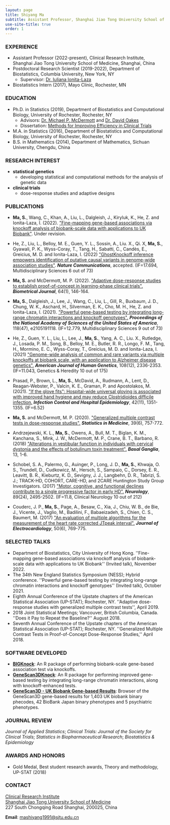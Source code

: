 ```yaml
---
layout: page
title: Shiyang Ma
subtitle: Assistant Professor, Shanghai Jiao Tong University School of Medicine
use-site-title: true
order: 1
---
```


### EXPERIENCE
* Assistant Professor (2022-present), Clinical Research Institute, Shanghai Jiao Tong University School of Medicine, Shanghai, China
* Postdoctoral Research Scientist (2019-2022), Department of Biostatistics, Columbia University, New York, NY
    - Supervisor: [Dr. Iuliana Ionita-Laza](http://www.columbia.edu/~ii2135/)  
* Biostatistics Intern (2017), Mayo Clinic, Rochester, MN  


### EDUCATION 
*  Ph.D. in Statistics (2019), Department of Biostatistics and Computational Biology, University of Rochester, Rochester, NY  
    - Advisors: [Dr. Michael P. McDermott](https://www.urmc.rochester.edu/biostat/people/faculty/mcdermott.aspx) and [Dr. David Oakes](https://www.urmc.rochester.edu/biostat/people/faculty/oakes.aspx)       
    - Dissertation: [Methods for Improving Efficiency in Clinical Trials](https://search.proquest.com/docview/2335218128?pq-origsite=gscholar&fromopenview=true)     
*  M.A. in Statistics (2016), Department of Biostatistics and Computational Biology, University of Rochester, Rochester, NY    
*  B.S. in Mathematics (2014), Department of Mathematics, Sichuan University, Chengdu, China


### RESEARCH  INTEREST
* **statistical genetics**
   - developing statistical and computational methods for the analysis of genetic data
* **clinical trials** 
   - dose-response studies and adaptive designs


### PUBLICATIONS
* **Ma, S.**, Wang, C., Khan, A., Liu, L., Dalgleish, J., Kiryluk, K., He, Z. and Ionita-Laza, I. (2022). ["Fine-mapping gene-based associations via knockoff analysis of biobank-scale data with applications to UK Biobank"](http://www.columbia.edu/~ii2135/ms_BIGKnock.pdf). Under revision.

* He, Z., Liu, L., Belloy, M. E., Guen, Y. L., Sossin, A., Liu. X., Qi. X, **Ma, S.**, Gyawali, P. K., Wyss-Coray, T., Tang, H., Sabatti, C., Candès, E., Greicius, M. D. and Ionita-Laza, I. (2022) ["GhostKnockoff inference empowers identification of putative causal variants in genome-wide association studies"](https://doi.org/10.1101/2021.12.06.471440). _**Nature Communications**_, accepted.  (IF=17.694, Multidisciplinary Sciences 6 out of 73)
  
* **Ma, S.** and McDermott, M. P. (2022). ["Adaptive dose-response studies to establish proof-of-concept in learning-phase clinical trials".](https://doi.org/10.1002/bimj.202100044) _**Biometrical Journal**_, 64(1), 146-164.

* **Ma, S.**, Dalgleish, J., Lee, J., Wang, C., Liu, L., Gill, R., Buxbaum, J. D., Chung, W. K., Aschard, H., Silverman, E. K., Cho, M. H., He, Z. and Ionita-Laza, I. (2021). ["Powerful gene-based testing by integrating long-range chromatin interactions and knockoff genotypes".](https://doi.org/10.1073/pnas.2105191118) _**Proceedings of the National Academy of Sciences of the United States of America**_, 118(47), e2105191118.  (IF=12.779, Multidisciplinary Sciences
9 out of 73)

* He, Z., Guen, Y. L., Liu, L., Lee, J., **Ma, S.**, Yang, A. C.,  Liu. X., Rutledge, J., Losada, P. M., Song, B., Belloy, M. E., Butler, R. R., Longo, F. M., Tang, H., Mormino, E. C., Wyss-Coray, T., Greicius, M. D. and Ionita-Laza, I. (2021) ["Genome-wide analysis of common and rare variants via multiple knockoffs at biobank scale, with an application to Alzheimer disease genetics".](https://doi.org/10.1016/j.ajhg.2021.10.009) _**American Journal of Human Genetics**_, 108(12), 2336-2353. (IF=11.043, Genetics & Heredity 10 out of 175)

* Prasad, P., Brown, L., **Ma, S.**, McDavid, A., Rudmann, A., Lent, D., Reagan-Webster, P., Valcin, K. E., Graman, P. and Apostolakos, M. (2021). ["If the glove fits": Hospital-wide universal gloving is associated with improved hand hygiene and may reduce Clostridioides difficile infection.](https://doi.org/10.1017/ice.2020.1422) _**Infection Control and Hospital Epidemiology**_, 42(11), 1351-1355. (IF=6.52)

* **Ma, S.** and McDermott, M. P. (2020). ["Generalized multiple contrast tests in dose-response studies".](https://doi.org/10.1002/sim.8444) _**Statistics in Medicine**_, 39(6), 757-772.

* Andrzejewski, K. L., **Ma, S.**, Owens, A., Bull, M. T., Biglan, K. M., Kanchana, S., Mink, J. W., McDermott, M. P., Crane, B. T., Barbano, R. (2018) ["Alterations in vestibular function in individuals with cervical dystonia and the effects of botulinum toxin treatment".](https://doi.org/10.1016/j.baga.2018.05.001) _**Basal Ganglia**_, 13, 1-6. 

* Schobel, S. A., Palermo, G., Auinger, P., Long, J. D., **Ma, S.**, Khwaja, O. S., Trundell, D., Cudkowicz, M., Hersch, S., Sampaio, C., Dorsey, E. R., Leavitt, B. R., Kieburtz, K. D., Sevigny, J. J., Langbehn, D. R., Tabrizi, S. J.; TRACK-HD, COHORT, CARE-HD, and 2CARE Huntington Study Group Investigators. (2017) ["Motor, cognitive, and functional declines contribute to a single progressive factor in early HD".](https://doi.org/10.1212/WNL.0000000000004743) _**Neurology**_, 89(24), 2495-2502. (IF=11.8, Clinical Neurology 10 out of 212)

* Couderc, J. P., **Ma, S.**, Page, A., Besaw, C., Xia, J., Chiu, W. B., de Bie, J., Vicente, J., Vaglio, M., Badilini, F., Babaeizadeh, S., Chien, C. S., Baumert, M. (2017) ["An evaluation of multiple algorithms for the measurement of the heart rate corrected JTpeak interval".](https://doi.org/10.1016/j.jelectrocard.2017.08.025) _**Journal of Electrocardiology**_, 50(6), 769-775.

### SELECTED TALKS
* Department of Biostatistics, City University of Hong Kong. ''Fine-mapping gene-based associations via knockoff analysis of biobank-scale data with applications to UK Biobank'' (Invited talk), November 2022.
* The 34th New England Statistics Symposium (NESS); Hybrid conference. ''Powerful gene-based testing by integrating long-range chromatin interactions and knockoff genotypes'' (Invited talk), October 2021.
* Eighth Annual Conference of the Upstate chapters of the American Statistical Association (UP-STAT); Rochester, NY. ''Adaptive dose-response studies with generalized multiple contrast tests'', April 2019.
* 2018 Joint Statistical Meetings; Vancouver, British Columbia, Canada. ''Does it Pay to Repeat the Baseline?'' August 2018.
* Seventh Annual Conference of the Upstate chapters of the American Statistical Association (UP-STAT); Rochester, NY. ''Generalized Multiple Contrast Tests in Proof-of-Concept Dose-Response Studies,'' April 2018.


### SOFTWARE DEVELOPED
* **[BIGKnock](https://github.com/Iuliana-Ionita-Laza/BIGKnock)**: An R package of performing biobank-scale gene-based association test via knockoffs. 
* **[GeneScan3DKnock](https://github.com/Iuliana-Ionita-Laza/GeneScan3DKnock)**: An R package for performing improved gene-based testing by integrating long-range chromatin interactions, along with knockoff-enhanced tests.
*  **[GeneScan3D - UK Biobank Gene-based Results](http://www.funlda.com/gs3d)**: Browser of the GeneScan3D gene-based results for 1,403 UK biobank binary phecodes, 42 BioBank Japan binary phenotypes and 5 psychiatric phenotypes.


### JOURNAL REVIEW
_Journal of Applied Statistics_; _Clinical Trials: Journal of the Society for Clinical Trials_; _Statistics in Biopharmaceutical Research_; _Biostatistics & Epidemiology_


### AWARDS AND HONORS
* Gold Medal, Best student research awards, Theory and methodology, UP-STAT (2018)


### CONTACT
[Clinical Research Institute](https://www.shsmu.edu.cn/cri/)  
[Shanghai Jiao Tong University School of Medicine](https://www.shsmu.edu.cn/)   
227 South Chongqing Road
Shanghai, 200025, China  

**Email**: mashiyang1991@sjtu.edu.cn
